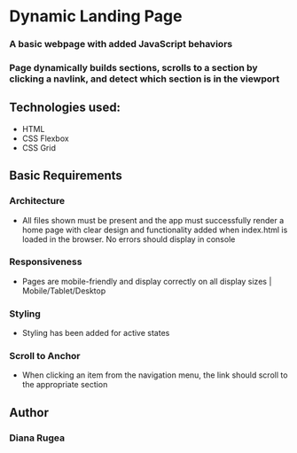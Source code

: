 # Dynamic Landing Page
### A basic webpage with added JavaScript behaviors
### Page dynamically builds sections, scrolls to a section by clicking a navlink, and detect which section is in the viewport

## Technologies used:
* HTML
* CSS Flexbox
* CSS Grid

## Basic Requirements

### Architecture

* All files shown must be present and the app must successfully render a home page with clear design and functionality added when index.html is loaded in the browser. No errors should display in console

### Responsiveness
* Pages are mobile-friendly and display correctly on all display sizes | Mobile/Tablet/Desktop

### Styling
* Styling has been added for active states

### Scroll to Anchor
* When clicking an item from the navigation menu, the link should scroll to the appropriate section

## Author
### Diana Rugea








